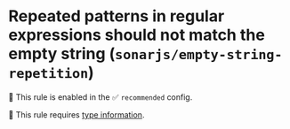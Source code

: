 # Repeated patterns in regular expressions should not match the empty string (`sonarjs/empty-string-repetition`)

💼 This rule is enabled in the ✅ `recommended` config.

💭 This rule requires [type information](https://typescript-eslint.io/linting/typed-linting).

<!-- end auto-generated rule header -->
